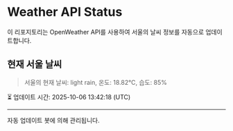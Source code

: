 
# Weather API Status

이 리포지토리는 OpenWeather API를 사용하여 서울의 날씨 정보를 자동으로 업데이트합니다.

## 현재 서울 날씨
> 서울의 현재 날씨: light rain, 온도: 18.82°C, 습도: 85%

⏳ 업데이트 시간: 2025-10-06 13:42:18 (UTC)

---
자동 업데이트 봇에 의해 관리됩니다.
